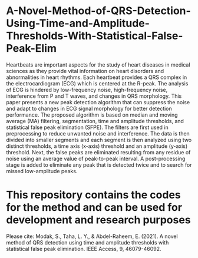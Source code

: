 # A-Novel-Method-of-QRS-Detection-Using-Time-and-Amplitude-Thresholds-With-Statistical-False-Peak-Elim

Heartbeats are important aspects for the study of heart diseases in medical sciences as they provide vital information on heart disorders and abnormalities in heart rhythms. Each heartbeat provides a QRS complex in the electrocardiogram (ECG) which is centered at the R-peak. The analysis of ECG is hindered by low-frequency noise, high-frequency noise, interference from P and T waves, and changes in QRS morphology. This paper presents a new peak detection algorithm that can suppress the noise and adapt to changes in ECG signal morphology for better detection performance. The proposed algorithm is based on median and moving average (MA) filtering, segmentation, time and amplitude thresholds, and statistical false peak elimination (SFPE). The filters are first used in preprocessing to reduce unwanted noise and interference. The data is then divided into smaller segments and each segment is then analyzed using two distinct thresholds, a time axis (x-axis) threshold and an amplitude (y-axis) threshold. Next, the false peaks are eliminated resulting from any residue of noise using an average value of peak-to-peak interval. A post-processing stage is added to eliminate any peak that is detected twice and to search for missed low-amplitude peaks.

# This repository contains the codes for the method and can be used for development and research purposes

Please cite:
Modak, S., Taha, L. Y., & Abdel-Raheem, E. (2021). A novel method of QRS detection using time and amplitude thresholds with statistical false peak elimination. IEEE Access, 9, 46079-46092.
